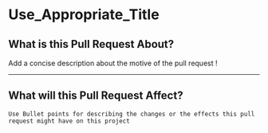 # Use_Appropriate_Title 

## What is this Pull Request About?

Add a concise description about the motive of the pull request !
<!-- You can use Bullet Points if the description is very large  -->

---

## What will this Pull Request Affect?
`Use Bullet points for describing the changes or the effects this pull request might have on this project`
<!--  
- Bullet Point 1
- Bullet Point 2
-->

